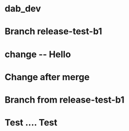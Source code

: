 # dab_dev
#  Branch release-test-b1
#   change -- Hello
#   Change after merge
#   Branch from release-test-b1
#   Test .... Test
